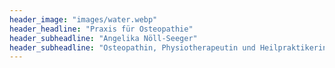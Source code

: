 ```yaml
---
header_image: "images/water.webp"
header_headline: "Praxis für Osteopathie"
header_subheadline: "Angelika Nöll-Seeger"
header_subheadline: "Osteopathin, Physiotherapeutin und Heilpraktikerin"
---
```

